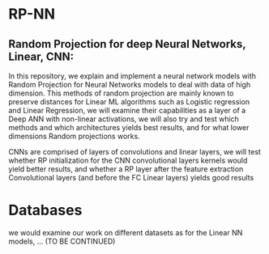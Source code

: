 # RP-NN
## Random Projection for deep Neural Networks, Linear, CNN:
In this repository, we explain and implement a neural network models with Random Projection for Neural Networks models to
deal with data of high dimension.
This methods of random projection are mainly known to preserve distances for Linear ML algorithms such as Logistic regression and Linear Regression,
we will examine their capabilities as a layer of a Deep ANN with non-linear activations, we will also try and test which methods and which architectures yields best results,
and for what lower dimensions Random projections works.<br/>

CNNs are comprised of layers of convolutions and linear layers, we will test whether RP initialization for the CNN convolutional layers kernels would yield better results,
and whether a RP layer after the feature extraction Convolutional layers (and before the FC Linear layers) yields good results

# Databases
we would examine our work on different datasets as for the Linear NN models, ... (TO BE CONTINUED)

